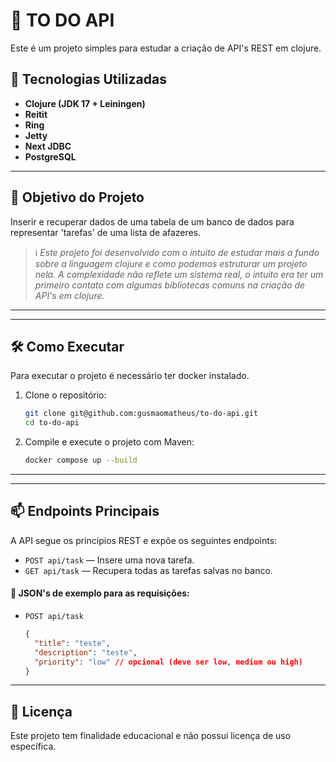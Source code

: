 # 📄 TO DO API

Este é um projeto simples para estudar a criação de API's REST em clojure.

## 🚀 Tecnologias Utilizadas

- **Clojure (JDK 17 + Leiningen)**
- **Reitit**
- **Ring**
- **Jetty**
- **Next JDBC**
- **PostgreSQL**

___

## 📌 Objetivo do Projeto

Inserir e recuperar dados de uma tabela de um banco de dados para representar 'tarefas' de uma lista de afazeres.

> ℹ️ *Este projeto foi desenvolvido com o intuito de estudar mais a fundo sobre a linguagem clojure e como podemos estruturar um projeto nela. A complexidade não reflete um sistema real, o intuito era ter um primeiro contato com algumas bibliotecas comuns na criação de API's em clojure.*

___

___

## 🛠️ Como Executar

Para executar o projeto é necessário ter docker instalado.

1. Clone o repositório:
   ```sh
   git clone git@github.com:gusmaomatheus/to-do-api.git
   cd to-do-api
   ```

2. Compile e execute o projeto com Maven:
   ```sh
   docker compose up --build
   ```
___
     
___

## 📫 Endpoints Principais

A API segue os princípios REST e expõe os seguintes endpoints:

- `POST api/task` — Insere uma nova tarefa.
- `GET api/task` — Recupera todas as tarefas salvas no banco.


#### 📄 JSON's de exemplo para as requisições:

- `POST api/task`
  ```json
  {
    "title": "teste",
    "description": "teste",
    "priority": "low" // opcional (deve ser low, medium ou high)
  }
  ```
___

## 📝 Licença
Este projeto tem finalidade educacional e não possui licença de uso específica.
